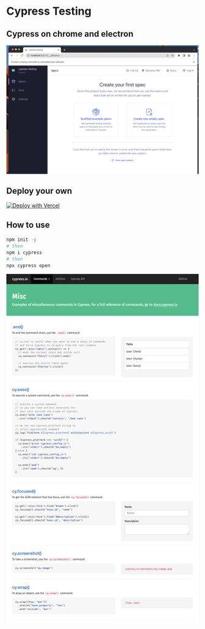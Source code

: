 # Cypress Testing

## Cypress on chrome and electron

![](cypress-outcome.png)

## Deploy your own

[![Deploy with Vercel](https://vercel.com/button)](https://github.com/anjola-adeuyi/photoshop-react-typescript)

## How to use

```bash
npm init -y
# then
npm i cypress
# then
npx cypress open
```

![](my-image.png)
